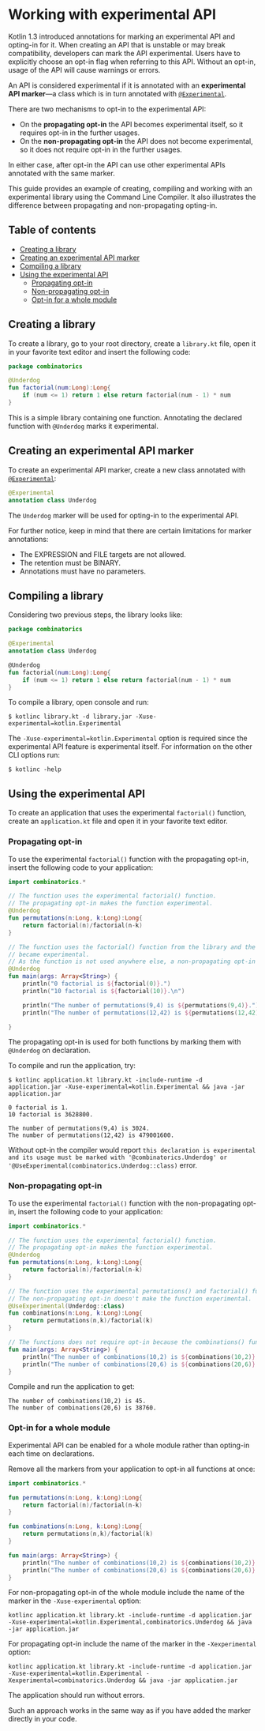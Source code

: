 # Working with experimental API

Kotlin 1.3 introduced annotations for marking an experimental API and opting-in for it. When creating an API that is unstable or may break compatibility, developers can mark the API experimental. Users have to explicitly choose an opt-in flag when referring to this API. Without an opt-in, usage of the API will cause warnings or errors.

An API is considered experimental if it is annotated with an **experimental API marker**—a class which is in turn annotated with [``@Experimental``](https://kotlinlang.org/api/latest/jvm/stdlib/kotlin/-experimental/index.html).

There are two mechanisms to opt-in to the experimental API:

* On the **propagating opt-in** the API becomes experimental itself, so it requires opt-in in the further usages.
* On the **non-propagating opt-in** the API does not become experimental, so it does not require opt-in in the further usages.

In either case, after opt-in the API can use other experimental APIs annotated with the same marker.

This guide provides an example of creating, compiling and working with an experimental library using the Command Line Compiler.
It also illustrates the difference between propagating and non-propagating opting-in.

## Table of contents

<!--- TOC -->

* [Creating a library](#creating-a-library)
* [Creating an experimental API marker](#creating-an-experimental-api-marker)
* [Compiling a library](#compiling-a-library)
* [Using the experimental API](#using-the-experimental-api)
  * [Propagating opt-in](#propagating-opt-in)
  * [Non-propagating opt-in](#non-propagating-opt-in)
  * [Opt-in for a whole module](#opt-in-for-a-whole-module)

<!--- END_TOC -->

## Creating a library

To create a library, go to your root directory, create a ``library.kt`` file, open it in your favorite text editor and insert the following code:

```kotlin
package combinatorics

@Underdog
fun factorial(num:Long):Long{
    if (num <= 1) return 1 else return factorial(num - 1) * num
}
```
This is a simple library containing one function. Annotating the declared function with ``@Underdog`` marks it experimental.

## Creating an experimental API marker

To create an experimental API marker, create a new class annotated with
[``@Experimental``](https://kotlinlang.org/api/latest/jvm/stdlib/kotlin/-experimental/index.html):

```kotlin
@Experimental
annotation class Underdog
```

The ``Underdog`` marker will be used for opting-in to the experimental API.

For further notice, keep in mind that there are certain limitations for marker annotations:

* The EXPRESSION and FILE targets are not allowed.
* The retention must be BINARY.
* Annotations must have no parameters.

## Compiling a library

Considering two previous steps, the library looks like:

```kotlin
package combinatorics

@Experimental
annotation class Underdog

@Underdog
fun factorial(num:Long):Long{
    if (num <= 1) return 1 else return factorial(num - 1) * num
}
```

To compile a library, open console and run:

```console
$ kotlinc library.kt -d library.jar -Xuse-experimental=kotlin.Experimental
```

The ``-Xuse-experimental=kotlin.Experimental`` option is required since the experimental API feature is
experimental itself. For information on the other CLI options run:

```console
$ kotlinc -help
```

## Using the experimental API

To create an application that uses the experimental ``factorial()`` function, create an ``application.kt`` file and open it in your favorite text editor.

### Propagating opt-in

To use the experimental ``factorial()`` function with the propagating opt-in, insert the following code to your application:

```kotlin
import combinatorics.*

// The function uses the experimental factorial() function.
// The propagating opt-in makes the function experimental.
@Underdog
fun permutations(n:Long, k:Long):Long{
    return factorial(n)/factorial(n-k)
}

// The function uses the factorial() function from the library and the permutations() function that
// became experimental.
// As the function is not used anywhere else, a non-propagating opt-in could be used as well.
@Underdog
fun main(args: Array<String>) {
    println("0 factorial is ${factorial(0)}.")
    println("10 factorial is ${factorial(10)}.\n")

    println("The number of permutations(9,4) is ${permutations(9,4)}.")
    println("The number of permutations(12,42) is ${permutations(12,42)}.\n")

}
```

The propagating opt-in is used for both functions by marking them with ``@Underdog`` on declaration.

To compile and run the application, try:

```console
$ kotlinc application.kt library.kt -include-runtime -d application.jar -Xuse-experimental=kotlin.Experimental && java -jar application.jar

0 factorial is 1.
10 factorial is 3628800.

The number of permutations(9,4) is 3024.
The number of permutations(12,42) is 479001600.
```
Without opt-in the compiler would report ``this declaration is experimental and its usage must be marked with '@combinatorics.Underdog' or '@UseExperimental(combinatorics.Underdog::class)`` error.

### Non-propagating opt-in

To use the experimental ``factorial()`` function with the non-propagating opt-in, insert the following code to your application:

```kotlin
import combinatorics.*

// The function uses the experimental factorial() function.
// The propagating opt-in makes the function experimental.
@Underdog
fun permutations(n:Long, k:Long):Long{
    return factorial(n)/factorial(n-k)
}

// The function uses the experimental permutations() and factorial() functions.
// The non-propagating opt-in doesn't make the function experimental.
@UseExperimental(Underdog::class)
fun combinations(n:Long, k:Long):Long{
    return permutations(n,k)/factorial(k)
}

// The functions does not require opt-in because the combinations() function hasn't become experimental.
fun main(args: Array<String>) {
    println("The number of combinations(10,2) is ${combinations(10,2)}.")
    println("The number of combinations(20,6) is ${combinations(20,6)}.\n")
}
```

Compile and run the application to get:

```console
The number of combinations(10,2) is 45.
The number of combinations(20,6) is 38760.
```

### Opt-in for a whole module

Experimental API can be enabled for a whole module rather than opting-in each time on declarations.

Remove all the markers from your application to opt-in all functions at once:

```kotlin
import combinatorics.*

fun permutations(n:Long, k:Long):Long{
    return factorial(n)/factorial(n-k)
}

fun combinations(n:Long, k:Long):Long{
    return permutations(n,k)/factorial(k)
}

fun main(args: Array<String>) {
    println("The number of combinations(10,2) is ${combinations(10,2)}.")
    println("The number of combinations(20,6) is ${combinations(20,6)}.\n")
}
```

For non-propagating opt-in of the whole module include the name of the marker in the ``-Xuse-experimental`` option:

```console
kotlinc application.kt library.kt -include-runtime -d application.jar -Xuse-experimental=kotlin.Experimental,combinatorics.Underdog && java -jar application.jar
```

For propagating opt-in include the name of the marker in the ``-Xexperimental`` option:

```console
kotlinc application.kt library.kt -include-runtime -d application.jar -Xuse-experimental=kotlin.Experimental -Xexperimental=combinatorics.Underdog && java -jar application.jar
```

The application should run without errors.

Such an approach works in the same way as if you have added the marker directly in your code.
